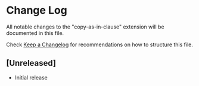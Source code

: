 # Change Log

All notable changes to the "copy-as-in-clause" extension will be documented in this file.

Check [Keep a Changelog](http://keepachangelog.com/) for recommendations on how to structure this file.

## [Unreleased]

- Initial release